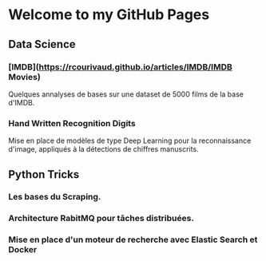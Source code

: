 # Welcome to my GitHub Pages

## Data Science

### [IMDB](https://rcourivaud.github.io/articles/IMDB/IMDB Movies)

Quelques annalyses de bases sur une dataset de 5000 films de la base d'IMDB. 

### Hand Written Recognition Digits

Mise en place de modèles de type Deep Learning pour la reconnaissance d'image, appliqués à la détections de chiffres manuscrits. 


## Python Tricks


### Les bases du Scraping.
### Architecture RabitMQ pour tâches distribuées.
### Mise en place d'un moteur de recherche avec Elastic Search et Docker


